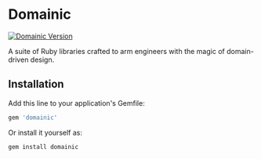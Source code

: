 # Domainic

[![Domainic Version](https://badge.fury.io/rb/domainic.svg)](https://rubygems.org/gems/domainic)

A suite of Ruby libraries crafted to arm engineers with the magic of domain-driven design.

## Installation

Add this line to your application's Gemfile:

```ruby
gem 'domainic'
```

Or install it yourself as:

```bash
gem install domainic
```
